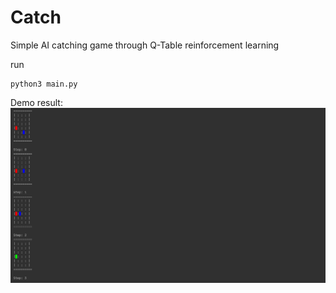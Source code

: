 # Catch

Simple AI catching game through Q-Table reinforcement learning

run
```shell
python3 main.py
```

Demo result:
![Alt text](.\examples\4x6_result_1.png)